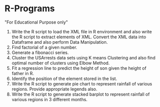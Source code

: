 # R-Programs
"For Educational Purpose only"

1. Write the R script to load the XML file in R environment and also write the R script to extract elements of XML. Convert the XML data into Dataframe and also perform    Data Manipulation.
2. Find factorial of a given number.
3. Generate a fibonacci series.
4. Cluster the USArrests data sets using K means Clustering and also find optimal number of clusters using Elbow Method.
5. Fit a regression line to predict the height of son given the height of father in R.
6. Identify the position of the element stored in the list.
7. Write the R script to generate pie chart to represent rainfall of various regions. Provide appropriate legends also.
8. Write the R script to generate stacked barplot to represent rainfall of various regions in 3 different months.

